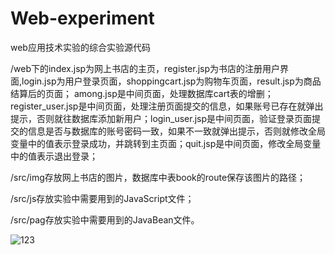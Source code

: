 # Web-experiment
web应用技术实验的综合实验源代码

/web下的index.jsp为网上书店的主页，register.jsp为书店的注册用户界面,login.jsp为用户登录页面，shoppingcart.jsp为购物车页面，result.jsp为商品结算后的页面； among.jsp是中间页面，处理数据库cart表的增删；register_user.jsp是中间页面，处理注册页面提交的信息，如果账号已存在就弹出提示，否则就往数据库添加新用户；login_user.jsp是中间页面，验证登录页面提交的信息是否与数据库的账号密码一致，如果不一致就弹出提示，否则就修改全局变量中的值表示登录成功，并跳转到主页面；quit.jsp是中间页面，修改全局变量中的值表示退出登录；

/src/img存放网上书店的图片，数据库中表book的route保存该图片的路径； 

/src/js存放实验中需要用到的JavaScript文件； 

/src/pag存放实验中需要用到的JavaBean文件。

![123](C:\Users\11401\Desktop\123.png)
